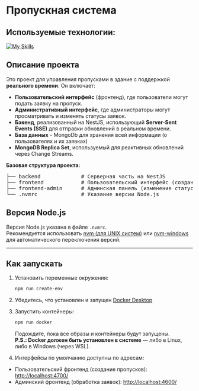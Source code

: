 # Пропускная система

## Используемые технологии:

[![My Skills](https://skillicons.dev/icons?i=nodejs,nestjs,mongodb,angular)](https://skillicons.dev)

## Описание проекта

Это проект для управления пропусками в здание с поддержкой **реального времени**. Он включает:

- **Пользовательский интерфейс** (фронтенд), где пользователи могут подать заявку на пропуск.
- **Административный интерфейс**, где администраторы могут просматривать и изменять статусы заявок.
- **Бэкенд**, реализованный на NestJS, использующий **Server-Sent Events (SSE)** для отправки обновлений в реальном времени.
- **База данных** - MongoDb для хранения всей информации (о пользователях и их заявках)
- **MongoDB Replica Set**, используемый для реактивных обновлений через Change Streams.

**Базовая структура проекта:**

<pre>
├── backend             # Серверная часть на NestJS
├── frontend            # Пользовательский интерфейс (создание пропусков)
├── frontend-admin      # Админская панель (изменение статусов)
└── .nvmrc              # Указание версии Node.js
</pre>

## Версия Node.js

Версия Node.js указана в файле `.nvmrc`.  
Рекомендуется использовать [nvm (для UNIX систем)](https://github.com/nvm-sh/nvm) или [nvm-windows](https://github.com/coreybutler/nvm-windows) для автоматического переключения версий.

---

## Как запускать

1. Установить переменные окружения:

	```bash
	npm run create-env
	```

2. Убедитесь, что установлен и запущен [Docker Desktop](https://www.docker.com/products/docker-desktop)

3. Запустить контейнеры:

	```bash
	npm run docker
	```
	Подождите, пока все образы и контейнеры будут запущены.  
**P.S.: Docker должен быть установлен в системе** — либо в Linux, либо в Windows (через WSL).

4. Интерфейсы по умолчанию доступны по адресам:

- Пользовательский фронтенд (создание пропусков): [http://localhost:4700/](http://localhost:4700/)  
- Админский фронтенд (обработка заявок): [http://localhost:4600/](http://localhost:4600/)
	 